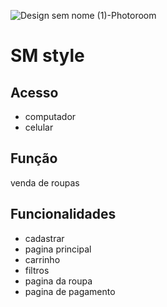 
![Design sem nome (1)-Photoroom](https://github.com/user-attachments/assets/6e5a7e00-f9c3-4b8a-9630-90de842ef062)

# SM style

## Acesso
- computador 
- celular

## Função
venda de roupas

## Funcionalidades
- cadastrar
- pagina principal
- carrinho
- filtros
- pagina da roupa
- pagina de pagamento
